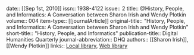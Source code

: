 date:: [[Sep 1st, 2010]]
issn:: 1938-4122
issue:: 2
title:: @History, People, and Informatics: A Conversation between Sharon Irish and Wendy Plotkin
volume:: 004
item-type:: [[journalArticle]]
original-title:: "History, People, and Informatics: A Conversation between Sharon Irish and Wendy Plotkin"
short-title:: "History, People, and Informatics"
publication-title:: Digital Humanities Quarterly
journal-abbreviation:: DHQ
authors:: [[Sharon Irish]], [[Wendy Plotkin]]
links:: [Local library](zotero://select/groups/2386895/items/BCLJ8ZXE), [Web library](https://www.zotero.org/groups/2386895/items/BCLJ8ZXE)
